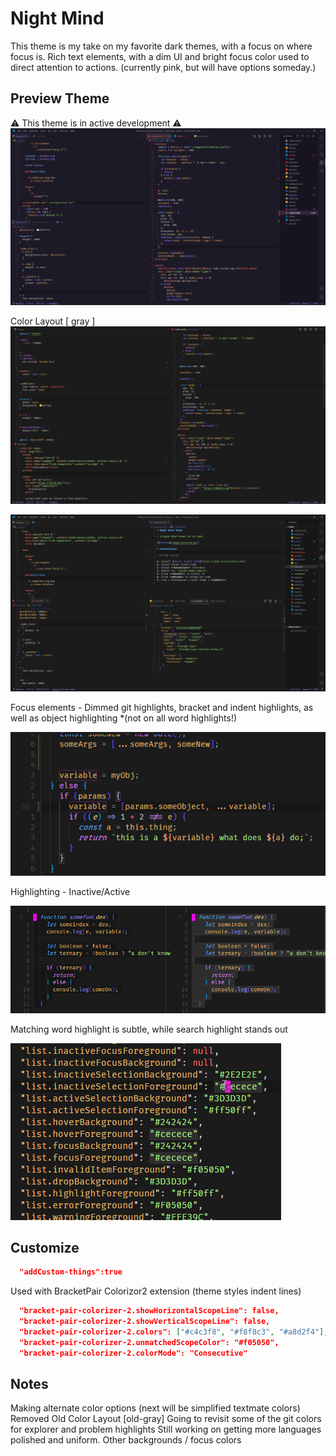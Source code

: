 # Night Mind

This theme is my take on my favorite dark themes, with a focus on where focus is. Rich text elements, with a dim UI and bright focus color used to direct attention to actions. (currently pink, but will have options someday.)

## Preview Theme

⚠ This theme is in active development ⚠
[![](https://raw.githubusercontent.com/b1m1nd/night-mind-theme/develop/images/screen-purple-main.png)](https://raw.githubusercontent.com/b1m1nd/night-mind-theme/develop/images/screen-purple-main.png)

Color Layout [ gray ]
[![](https://raw.githubusercontent.com/b1m1nd/night-mind-theme/develop/images/screen-alt-main.png)](https://raw.githubusercontent.com/b1m1nd/night-mind-theme/develop/images/screen-alt-main.png)

[![](https://raw.githubusercontent.com/b1m1nd/night-mind-theme/develop/images/screen-main.png)](https://raw.githubusercontent.com/b1m1nd/night-mind-theme/develop/images/screen-main.png)

Focus elements - Dimmed git highlights, bracket and indent highlights, as well as object highlighting \*(not on all word highlights!)

[![](https://raw.githubusercontent.com/b1m1nd/night-mind-theme/develop/images/screen-editor-focus2.png)](https://raw.githubusercontent.com/b1m1nd/night-mind-theme/develop/images/screen-editor-focus2.png)

Highlighting - Inactive/Active

[![](https://raw.githubusercontent.com/b1m1nd/night-mind-theme/develop/images/screen-selection2.png)](https://raw.githubusercontent.com/b1m1nd/night-mind-theme/develop/images/screen-selection2.png)

Matching word highlight is subtle, while search highlight stands out

[![](https://raw.githubusercontent.com/b1m1nd/night-mind-theme/develop/images/screen-highlight.gif)](https://raw.githubusercontent.com/b1m1nd/night-mind-theme/develop/images/screen-highlight.gif)

## Customize

```json
  "addCustom-things":true
```

Used with BracketPair Colorizor2 extension (theme styles indent lines)

```json
  "bracket-pair-colorizer-2.showHorizontalScopeLine": false,
  "bracket-pair-colorizer-2.showVerticalScopeLine": false,
  "bracket-pair-colorizer-2.colors": ["#c4c3f8", "#f8f8c3", "#a8d2f4"],
  "bracket-pair-colorizer-2.unmatchedScopeColor": "#f05050",
  "bracket-pair-colorizer-2.colorMode": "Consecutive"
```

## Notes

Making alternate color options (next will be simplified textmate colors)
Removed Old Color Layout [old-gray]
Going to revisit some of the git colors for explorer and problem highlights
Still working on getting more languages polished and uniform.
Other backgrounds / focus colors
